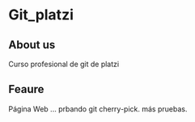 # Git_platzi

## About us

Curso profesional de git de platzi

## Feaure

Página Web ... prbando git cherry-pick. más pruebas.